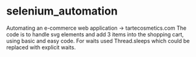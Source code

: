 # selenium_automation
Automating an e-commerce web application -> tartecosmetics.com
The code is to handle svg elements and add 3 items into the shopping cart, using basic and easy code.
For waits used Thread.sleeps which could be replaced with explicit waits.
